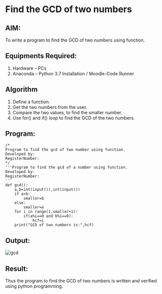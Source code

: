 # Find the GCD of two numbers

## AIM:
To write a program to find the GCD of two numbers using function.

## Equipments Required:
1. Hardware – PCs
2. Anaconda – Python 3.7 Installation / Moodle-Code Runner

## Algorithm
1. Define a function.
2. Get the two numbers from the user.
3. Compare the two values, to find the smaller number.
4. Use for() and if() loop to find the GCD of the two numbers.

## Program:
```
/*
Program to find the gcd of two number using function.
Developed by: 
RegisterNumber:  
*/
'''Program to find the gcd of a number using function.
Developed by: 
RegisterNumber: 
'''
def gcd():
    a,b=int(input()),int(input())
    if a>b:
        smaller=b
    else:
        smaller=a
    for i in range(1,smaller+1):
        if(a%i==0 and b%i==0):
            hcf=i
    print("GCD of two numbers is:",hcf)
```

## Output:

![gcd ](https://user-images.githubusercontent.com/93978702/152678564-a2f3b029-433a-4637-9a95-3ef31938834a.png)



## Result:
Thus the program to find the GCD of two numbers is written and verified using python programming.
